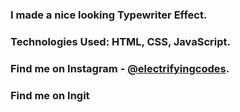 ### I made a nice looking Typewriter Effect.

### Technologies Used: HTML, CSS, JavaScript.

### Find me on Instagram - [@electrifyingcodes][Instagram].
### Find me on Ingit 

[Instagram]: https://www.instagram.com/electrifyingcodes